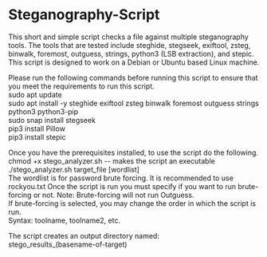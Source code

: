 # Steganography-Script
This short and simple script checks a file against multiple steganography tools.
The tools that are tested include steghide, stegseek, exiftool, zsteg, binwalk, foremost, outguess, strings, python3 (LSB extraction), and stepic. This script is designed to work on a Debian or Ubuntu based Linux machine. 

Please run the following commands before running this script to ensure that you meet the requirements to run this script. \
sudo apt update \
sudo apt install -y steghide exiftool zsteg binwalk foremost outguess strings python3 python3-pip \
sudo snap install stegseek \
pip3 install Pillow \
pip3 install stepic 

Once you have the prerequisites installed, to use the script do the following. \
chmod +x stego_analyzer.sh -- makes the script an executable \
./stego_analyzer.sh target_file [wordlist] \
The wordlist is for password brute forcing. It is recommended to use rockyou.txt
Once the script is run you must specify if you want to run brute-forcing or not. Note: Brute-forcing will not run Outguess. \
If brute-forcing is selected, you may change the order in which the script is run. \
Syntax: toolname, toolname2, etc.

The script creates an output directory named: \
stego_results_(basename-of-target)
